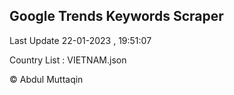 

## Google Trends Keywords Scraper 
 
Last Update 22-01-2023 , 19:51:07

Country List :
VIETNAM.json



© Abdul Muttaqin 
